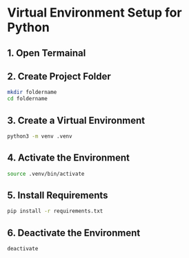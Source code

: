 # Virtual Environment Setup for Python

## 1. Open Termainal

## 2. Create Project Folder

```bash
mkdir foldername
cd foldername
```

## 3. Create a Virtual Environment

```bash
python3 -m venv .venv
```

## 4. Activate the Environment

```bash
source .venv/bin/activate
```

## 5. Install Requirements

```bash
pip install -r requirements.txt
```

## 6. Deactivate the Environment

```bash
deactivate
```
